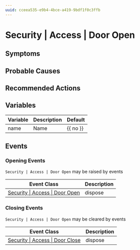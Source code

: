 ```yaml
---
uuid: cceea535-e9b4-4bce-a419-9bdf1f0c3ffb
---
```

# Security | Access | Door Open

## Symptoms

## Probable Causes

## Recommended Actions

## Variables

Variable | Description | Default
--- | --- | ---
name | Name | {{ no }}

## Events

### Opening Events
`Security | Access | Door Open` may be raised by events

Event Class | Description
--- | ---
[Security \| Access \| Door Open](../../../event-classes/security/access/door-open.md) | dispose

### Closing Events
`Security | Access | Door Open` may be cleared by events

Event Class | Description
--- | ---
[Security \| Access \| Door Close](../../../event-classes/security/access/door-close.md) | dispose
